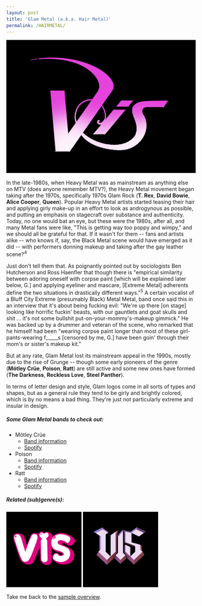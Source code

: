 ```yaml
---
layout: post
title: 'Glam Metal (a.k.a. Hair Metal)'
permalink: /HAIRMETAL/
---
```



![Glam Metal](..\assets\img\projects\proj-8\hair.jpg)


In the late-1980s, when Heavy Metal was as mainstream as anything else on MTV (does anyone remember MTV?), the Heavy Metal movement began taking after the 1970s, specifically 1970s Glam Rock (**T. Rex**, **David Bowie**, **Alice Cooper**, **Queen**). Popular Heavy Metal artists started teasing their hair and applying girly make-up in an effort to look as androgynous as possible, and putting an emphasis on stagecraft over substance and authenticity. Today, no one would bat an eye, but these were the 1980s, after all, and many Metal fans were like, "This is getting way too poppy and wimpy," and we should all be grateful for that. If it wasn't for them -- fans and artists alike -- who knows if, say, the Black Metal scene would have emerged as it did -- with performers donning makeup and taking after the gay leather scene?<sup>4</sup>

Just don't tell them that. As poignantly pointed out by sociologists Ben Hutcherson and Ross Haenfler that though there is "empirical similarity between adoring oneself with corpse paint [which will be explained later below, G.] and applying eyeliner and mascare, [Extreme Metal] adherents define the two situations in drastically different ways."<sup>5</sup> A certain vocalist of a Bluff City Extreme (presumably Black) Metal Metal, band once said this in an interview that it's about being fucking evil: "We're up there [on stage] looking like horrific fuckin' beasts, with our gauntlets and goat skulls and shit ... it's not some bullshit put-on-your-mommy's-makeup gimmick." He was backed up by a drummer and veteran of the scene, who remarked that he himself had been "wearing corpse paint longer than most of these girl-pants-wearing f_____s [censored by me, G.] have been goin' through their mom's or sister's makeup kit."

But at any rate, Glam Metal lost its mainstream appeal in the 1990s, mostly due to the rise of Grunge -- though some early pioneers of the genre (**Mötley Crüe**, **Poison**, **Ratt**) are still active and some new ones have formed (**The Darkness**, **Reckless Love**, **Steel Panther**).

In terms of letter design and style, Glam logos come in all sorts of types and shapes, but as a general rule they tend to be girly and brightly colored, which is by no means a bad thing. They're just not particularly extreme and insular in design.


<!--You know, 'cause donning makeup is cool and totally not girly. (You may laugh, but it's true. Some Tennessee Black Metal singer once said this in an interview: "It's about being fucking evil. We're up there [on stage] looking like horrific fuckin' beasts, with our gauntlets and goat skulls and shit ... it's not some bullshit put-on-your-mommy's-makeup gimmick." He was backed up by another who remarked that he was wearing corpse paint longer than most of these girl-pants-wearing faggots have been goin' through their mom's or sisters' makeup kit.") But at any rate, -->
##### Some Glam Metal bands to check out:

<ul>
<li>Mötley Crüe
<ul>
<li><a href="https://www.metal-archives.com/bands/M%C3%B6tley_Cr%C3%BCe/1025" target="_blank" rel="noopener"><span>Band information</span></a></li>
<li><a href="https://open.spotify.com/track/1hqrYSqvNc9x3BETX1cZhk?si=dec1331af7984e71" target="_blank" rel="noopener"><span>Spotify</span></a></li>
</ul>
</li>

<li>Poison
<ul>
<li><a href="https://en.wikipedia.org/wiki/Poison_(American_band)" target="_blank" rel="noopener"><span>Band information</span></a></li>
<li><a href="https://open.spotify.com/track/08QP0rwnQSbbpGRIuXfrAY?si=fce1f301b76f4fb2" target="_blank" rel="noopener"><span>Spotify</span></a></li>
</ul>
</li>

<li>Ratt
<ul>
<li><a href="https://en.wikipedia.org/wiki/Ratt" target="_blank" rel="noopener"><span>Band information</span></a></li>
<li><a href="https://open.spotify.com/track/5B6Z7NwVqA7W3UFiqBdEJC?si=7db762eee2e544eb" target="_blank" rel="noopener"><span>Spotify</span></a></li>
</ul>
</li>
</ul>


##### Related (sub)genre(s):
[<img src="..\assets\img\projects\proj-9\cute.jpg" alt="Cute Metal" width=200 >](/CUTEMETAL/)
[<img src="..\assets\img\projects\proj-9\heavy.jpg" alt="Heavy Metal" width=200 >](/HEAVYMETAL/)

Take me back to the [sample overview](../projects/proj-2).